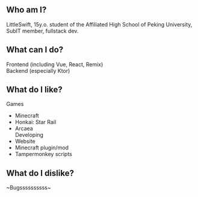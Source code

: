 ## Who am I?
LittleSwift, 15y.o. student of the Affiliated High School of Peking University, SubIT member, fullstack dev.
## What can I do?
Frontend (including Vue, React, Remix)  
Backend (especially Ktor)  
## What do I like?
Games
- Minecraft
- Honkai: Star Rail
- Arcaea  
Developing
- Website
- Minecraft plugin/mod
- Tampermonkey scripts
## What do I dislike?
~Bugssssssssss~
